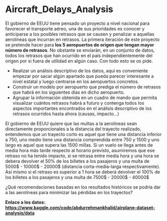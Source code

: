 # Aircraft_Delays_Analysis

El gobierno de EEUU tiene pensado un proyecto a nivel nacional para favorecer el transporte aéreo, una de sus prioridades es conocer y anticiparse a los posibles retrasos que se causen y penalizar a aquellas aerolíneas que incurran en retrasos. La primera iteración de este proyecto se pretende hacer para **los 5 aeropuertos de origen que tengan mayor número de retrasos**. No obstante se enviarán, en un conjunto de datos, todos los retrasos que han ocurrido en el país independientemente del origen por si fuera de utilidad en algún caso. Con todo esto se os pide.

* Realizar un análisis descriptivo de los datos, aquí es conveniente empezar por sacar algún apartado que pueda parecer interesante a nivel estatal y luego centrarse en los aeropuertos concretos.
* Construir un modelo por aeropuerto que prediga el número de retrasos que habrá en los siguientes días en dicho aeropuerto.
* Agrupar la información obtenida en un cuadro de mando que permita visualizar cuántos retrasos habrá a futuro y contenga todos los aspectos importantes encontrados en el análisis descriptivo de los retrasos ocurridos hasta ahora (causas, impacto...) 

El gobierno de EEUU quiere que las multas a la aerolíneas sean directamente proporcionales a la distancia del trayecto realizado, entendemos que un trayecto corto es aquel que tiene una distancia inferior a 750, uno medio tiene una distancia comprendida entre 750 y 1500 y uno largo es aquel que supera las 1500 millas. Si un vuelo se llega antes de media hora más tarde respecto al horario previsto, asumiremos que ese retraso no ha tenido impacto, si se retrasa entre media hora y una hora se debera devolver el 50% de los billetes a los pasajeros y una multa de 5000$ - 10000$ - 20000$ (distancia corta-media-larga respectivamente). Así mismo si el retraso es superior a 1 hora se deberá devolver el 100% de los billetes a los pasajeros y una multa de 7500$ - 20000$ - 40000$  

¿Qué recomendaciones basadas en los resultados históricos se podría dar a las aerolíneas para minimizar las pérdidas en los trayectos?

**Enlace a los datos: https://www.kaggle.com/code/abdurrehmankhalid/airplane-dataset-analysis/data**
